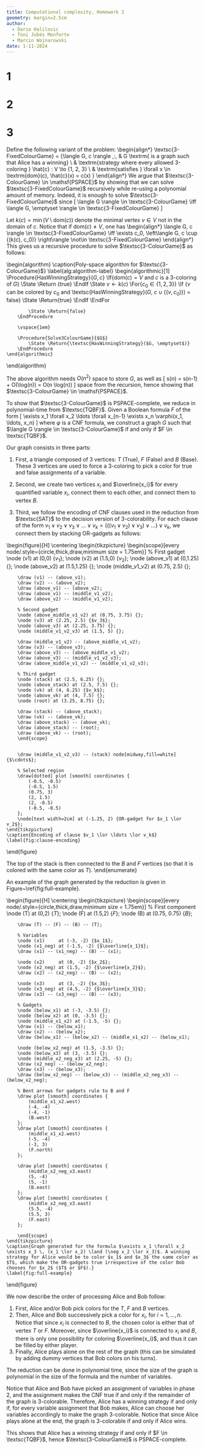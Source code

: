 ```yaml
---
title: Computational complexity, Homework 2
geometry: margin=2.5cm
author:
  - Dario Halilovic
  - Toni Jubés Monforte
  - Marcin Wojnarowski
date: 1-11-2024
---
```


# 1

# 2

# 3


Define the following variant of the problem:
\begin{align*}
\textsc{3-FixedColourGame} = \{\langle G, c \rangle \,:\, & G \textrm{ is a graph such that Alice has a winning} \\ 
& \textrm{strategy where every allowed 3-coloring } \hat{c} : V \to \{1, 2, 3\} \\ & \textrm{satisfies } \forall x \in \textrm{dom}(c), \hat{c}(x) = c(x) \}
\end{align*}
We argue that $\textsc{3-ColourGame} \in \mathsf{PSPACE}$ by showing that we can solve $\textsc{3-FixedColourGame}$ recursively while re-using a polynomial amount of memory. Indeed, it is enough to solve $\textsc{3-FixedColourGame}$ since
\[
\langle G \rangle \in \textsc{3-ColourGame} \iff \langle G, \emptyset \rangle \in \textsc{3-FixedColourGame}
\]

Let $k(c) = \min(V \setminus \textrm{dom}(c))$ denote the minimal vertex $v \in V$ not in the domain of $c$. Notice that if $\textrm{dom}(c) \neq V$, one has
\begin{align*}
\langle G, c \rangle \in \textsc{3-FixedColourGame} \iff \exists c_0\, \left\langle G, c \cup \{(k(c), c_0)\} \right\rangle \not\in \textsc{3-FixedColourGame}
\end{align*}
This gives us a recursive procedure to solve $\textsc{3-ColourGame}$ as follows:

\begin{algorithm}
    \caption{Poly-space algorithm for $\textsc{3-ColourGame}$}
    \label{alg:algorithm-label}
    \begin{algorithmic}[1]
        \Procedure{HasWinningStrategy}{$G, c$}
            \If{$\textrm{dom}(c) = V$ and $c$ is a 3-coloring of $G$}
                \State \Return {true}
            \EndIf
            \State $v \gets k(c)$
            \For{$c_0 \in \{1, 2, 3\}$}
                \If {$v$ can be colored by $c_0$ and \textsc{HasWinningStrategy}($G$, $c \cup \{(v, c_0)\}$) = false}
                    \State \Return{true}
                \EndIf
            \EndFor
            
            \State \Return{false}
        \EndProcedure

        \vspace{1em}

        \Procedure{Solve3ColourGame}{$G$}
            \State \Return{\textsc{HasWinningStrategy}($G, \emptyset$)}
        \EndProcedure
    \end{algorithmic}
\end{algorithm}

The above algorithm needs $O(n^2)$ space to store $G$, as well as
\[
s(n) = s(n-1) + O(\log(n)) = O(n \log(n))
\]
space from the recursion, hence showing that $\textsc{3-ColourGame} \in \mathsf{PSPACE}$.

To show that $\textsc{3-ColourGame}$ is $\mathsf{PSPACE}$-complete, we reduce in polynomial-time from $\textsc{TQBF}$. Given a Boolean formula $F$ of the form
\[
\exists x_1 \forall x_2 \ldots \forall x_{n-1} \exists x_n \varphi(x_1, \ldots, x_n)
\]
where $\varphi$ is a CNF formula, we construct a graph $G$ such that $\langle G \rangle \in \textsc{3-ColourGame}$ if and only if $F \in \textsc{TQBF}$.

Our graph consists in three parts:

1. First, a triangle composed of 3 vertices: $T$ (True), $F$ (False) and $B$ (Base). These 3 vertices are used to force a 3-coloring to pick a color for true and false assignments of a variable.

2. Second, we create two vertices $x_i$ and $\overline{x_i}$ for every quantified variable $x_i$, connect them to each other, and connect them to vertex $B$.

3. Third, we follow the encoding of CNF clauses used in the reduction from $\textsc{SAT}$ to the decision version of 3-colorability. For each clause of the form $v_1 \lor v_2 \lor v_3 \lor \ldots \lor v_k = (((v_1 \lor v_2) \lor v_3) \lor \ldots ) \lor v_k$, we connect them by stacking OR-gadgets as follows:

\begin{figure}[H]
    \centering
    \begin{tikzpicture}
        \begin{scope}[every node/.style={circle,thick,draw,minimum size = 1.75em}]
        % First gadget
        \node (v1) at (0,0) {$v_1$};
        \node (v2) at (1.5,0) {$v_2$};
        \node (above_v1) at (0,1.25) {};
        \node (above_v2) at (1.5,1.25) {};
        \node (middle_v1_v2) at (0.75, 2.5) {};

        \draw (v1) -- (above_v1);
        \draw (v2) -- (above_v2);
        \draw (above_v1) -- (above_v2);
        \draw (above_v1) -- (middle_v1_v2);
        \draw (above_v2) -- (middle_v1_v2);

        % Second gadget
        \node (above_middle_v1_v2) at (0.75, 3.75) {};
        \node (v3) at (2.25, 2.5) {$v_3$};
        \node (above_v3) at (2.25, 3.75) {};
        \node (middle_v1_v2_v3) at (1.5, 5) {};

        \draw (middle_v1_v2) -- (above_middle_v1_v2);
        \draw (v3) -- (above_v3);
        \draw (above_v3) -- (above_middle_v1_v2);
        \draw (above_v3) -- (middle_v1_v2_v3);
        \draw (above_middle_v1_v2) -- (middle_v1_v2_v3);

        % Third gadget 
        \node (stack) at (2.5, 6.25) {};
        \node (above_stack) at (2.5, 7.5) {};
        \node (vk) at (4, 6.25) {$v_k$};
        \node (above_vk) at (4, 7.5) {};
        \node (root) at (3.25, 8.75) {};

        \draw (stack) -- (above_stack);
        \draw (vk) -- (above_vk);
        \draw (above_stack) -- (above_vk);
        \draw (above_stack) -- (root);
        \draw (above_vk) -- (root);
        \end{scope}

        
        \draw (middle_v1_v2_v3) -- (stack) node[midway,fill=white] {$\cdots$};

        % Selected region
        \draw[dotted] plot [smooth] coordinates {
            (-0.5, -0.5)
            (-0.5, 1.5)
            (0.75, 3)
            (2, 1.5)
            (2, -0.5)
            (-0.5, -0.5)
        };
        \node[text width=2cm] at (-1.25, 2) {OR-gadget for $v_1 \lor v_2$};
    \end{tikzpicture}
    \caption{Encoding of clause $v_1 \lor \ldots \lor v_k$}
    \label{fig:clause-encoding}
\end{figure}

The top of the stack is then connected to the $B$ and $F$ vertices (so that it is colored with the same color as $T$).
\end{enumerate}

An example of the graph generated by the reduction is given in Figure~\ref{fig:full-example}.

\begin{figure}[H]
    \centering
    \begin{tikzpicture}
        \begin{scope}[every node/.style={circle,thick,draw,minimum size = 1.75em}]
        % First component
        \node (T) at (0,2) {$T$};
        \node (F) at (1.5,2) {$F$};
        \node (B) at (0.75, 0.75) {$B$};

        \draw (T) -- (F) -- (B) -- (T);

        % Variables
        \node (x1)     at (-3, -2) {$x_1$};
        \node (x1_neg) at (-1.5, -2) {$\overline{x_1}$};
        \draw (x1) -- (x1_neg) -- (B) -- (x1);

        \node (x2)     at (0, -2) {$x_2$};
        \node (x2_neg) at (1.5, -2) {$\overline{x_2}$};
        \draw (x2) -- (x2_neg) -- (B) -- (x2);

        \node (x3)     at (3, -2) {$x_3$};
        \node (x3_neg) at (4.5, -2) {$\overline{x_3}$};
        \draw (x3) -- (x3_neg) -- (B) -- (x3);

        % Gadgets
        \node (below_x1) at (-3, -3.5) {};
        \node (below_x2) at (0, -3.5) {};
        \node (middle_x1_x2) at (-1.5, -5) {};
        \draw (x1) -- (below_x1);
        \draw (x2) -- (below_x2);
        \draw (below_x1) -- (below_x2) -- (middle_x1_x2) -- (below_x1);

        \node (below_x2_neg) at (1.5, -3.5) {};
        \node (below_x3) at (3, -3.5) {};
        \node (middle_x2_neg_x3) at (2.25, -5) {};
        \draw (x2_neg) -- (below_x2_neg);
        \draw (x3) -- (below_x3);
        \draw (below_x2_neg) -- (below_x3) -- (middle_x2_neg_x3) -- (below_x2_neg);

        % Bent arrows for gadgets rule to B and F
        \draw plot [smooth] coordinates {
            (middle_x1_x2.west)
            (-4, -4)
            (-4, -1)
            (B.west)
        };
        \draw plot [smooth] coordinates {
            (middle_x1_x2.west)
            (-5, -4)
            (-3, 3)
            (F.north)
        };

        \draw plot [smooth] coordinates {
            (middle_x2_neg_x3.east)
            (5, -4)
            (5, -1)
            (B.east)
        };
        \draw plot [smooth] coordinates {
            (middle_x2_neg_x3.east)
            (5.5, -4)
            (5.5, 3)
            (F.east)
        };
        
        \end{scope}
    \end{tikzpicture}
    \caption{Graph generated for the formula $\exists x_1 \forall x_2 \exists x_3 \, (x_1 \lor x_2) \land (\neg x_2 \lor x_3)$. A winning strategy for Alice would be to color $x_1$ and $x_3$ the same color as $T$, which make the OR-gadgets true irrespective of the color Bob chooses for $x_2$ ($T$ or $F$).}
    \label{fig:full-example}
\end{figure}

We now describe the order of processing Alice and Bob follow:
1. First, Alice and/or Bob pick colors for the $T$, $F$ and $B$ vertices.
2. Then, Alice and Bob successively pick a color for $x_i$, for $i = 1, \ldots, n$. Notice that since $x_i$ is connected to $B$, the chosen color is either that of vertex $T$ or $F$. Moreover, since $\overline{x_i}$ is connected to $x_i$ and $B$, there is only one possibility for coloring $\overline{x_i}$, and thus it can be filled by either player.
3. Finally, Alice plays alone on the rest of the graph (this can be simulated by adding dummy vertices that Bob colors on his turns).

The reduction can be done in polynomial time, since the size of the graph is polynomial in the size of the formula and the number of variables. 

Notice that Alice and Bob have picked an assignment of variables in phase 2, and the assignment makes the CNF true if and only if the remainder of the graph is 3-colorable. Therefore, Alice has a winning strategy if and only if, for every variable assignment that Bob makes, Alice can choose her variables accordingly to make the graph 3-colorable. Notice that since Alice plays alone at the end, the graph is 3-colorable if and only if Alice wins.

This shows that Alice has a winning strategy if and only if $F \in \textsc{TQBF}$, hence $\textsc{3-ColourGame}$ is $\mathsf{PSPACE}$-complete.
